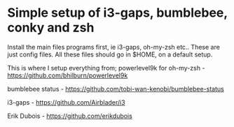 # Simple setup of i3-gaps, bumblebee, conky and zsh

Install the main files programs first, ie i3-gaps, oh-my-zsh etc..
These are just config files.
All these files should go in $HOME, on a default setup.

This is where I setup everything from;
powerlevel9k for oh-my-zsh - https://github.com/bhilburn/powerlevel9k

bumblebee status - https://github.com/tobi-wan-kenobi/bumblebee-status

i3-gaps - https://github.com/Airblader/i3

Erik Dubois - https://github.com/erikdubois
